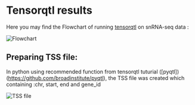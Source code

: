 # Tensorqtl results
Here you may find the Flowchart of running [tensorqtl](https://github.com/broadinstitute/tensorqtl/tree/master) on snRNA-seq data :

![Flowchart](https://github.com/karbalaei/tensorqtl/blob/main/Graph/Flowchart.jpg)


## Preparing TSS file:

In python using recommended function from tensorqtl tuturial ([pyqtl])(https://github.com/broadinstitute/pyqtl), the TSS file was created which containing :chr, start, end and gene_id 

![TSS file](https://github.com/karbalaei/tensorqtl/blob/main/Graph/TSS_file.jpg)

